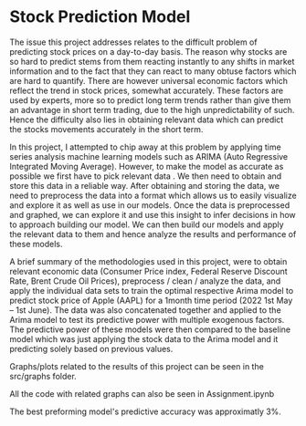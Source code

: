 # Stock Prediction Model

The issue this project addresses relates to the difficult problem of predicting stock prices on a day-to-day
basis. The reason why stocks are so hard to predict stems from them reacting instantly to any shifts in market
information and to the fact that they can react to many obtuse factors which are hard to quantify. There are
however universal economic factors which reflect the trend in stock prices, somewhat accurately. These factors
are used by experts, more so to predict long term trends rather than give them an advantage in short term trading,
due to the high unpredictability of such. Hence the difficulty also lies in obtaining relevant data which can predict
the stocks movements accurately in the short term.

In this project, I attempted to chip away at this problem by applying time series analysis machine learning
models such as ARIMA (Auto Regressive Integrated Moving Average). However, to make the model as accurate
as possible we first have to pick relevant data . We then need to obtain and store this data in a reliable way.
After obtaining and storing the data, we need to preprocess the data into a format which allows us to easily
visualize and explore it as well as use in our models. Once the data is preprocessed and graphed, we can explore it and 
use this insight to infer decisions  in how to approach building our model. We can then build our models and apply the
relevant data to them and hence analyze the results and performance of these models. 

A brief summary of the methodologies used in this project, were to obtain relevant economic data (Consumer
Price index, Federal Reserve Discount Rate, Brent Crude Oil Prices), preprocess / clean / analyze the data, and
apply the individual data sets to train the optimal respective Arima model to predict stock price of Apple (AAPL)
for a 1month time period (2022 1st May – 1st June). The data was also concatenated together and applied to the
Arima model to test its predictive power with multiple exogenous factors. The predictive power of these models
were then compared to the baseline model which was just applying the stock data to the Arima model and it
predicting solely based on previous values.

Graphs/plots related to the results of this project can be seen in the src/graphs folder.

All the code with related graphs can also be seen in Assignment.ipynb

The best preforming model's predictive accuracy was approximatly 3%. 
